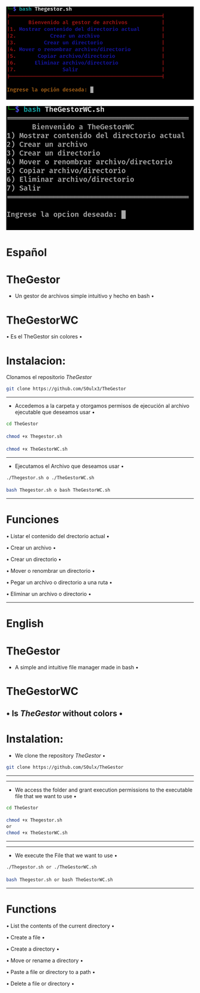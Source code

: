 ![TheGestor](https://github.com/S0ulx3/TheGestor/blob/main/TheGestor.png)

![TheGestorWC](https://github.com/S0ulx3/TheGestor/blob/main/TheGestorWC.png)

# Español
# TheGestor 

- Un gestor de archivos simple intuitivo y hecho en bash •

# TheGestorWC

• Es el TheGestor sin colores •

# Instalacion:

Clonamos el repositorio *TheGestor* 

```bash
git clone https://github.com/S0ulx3/TheGestor
```

--------------------------------------------------------------------------------------------------
- Accedemos a la carpeta y otorgamos permisos de ejecución al archivo ejecutable que deseamos usar •
```bash
cd TheGestor

chmod +x Thegestor.sh

chmod +x TheGestorWC.sh
```

---------------------------------------------
- Ejecutamos el Archivo que deseamos usar •
```bash
./Thegestor.sh o ./TheGestorWC.sh

bash Thegestor.sh o bash TheGestorWC.sh
```
---------------------------------------------

# Funciones

• Listar el contenido del drectorio actual •

• Crear un archivo •

• Crear un directorio •

• Mover o renombrar un directorio •

• Pegar un archivo o directorio a una ruta •

• Eliminar un archivo o directorio •

--------------------------------------------------------

# English
# TheGestor
- A simple and intuitive file manager made in bash •

# TheGestorWC

• Is *TheGestor* without colors •
---------------------------------------------
# Instalation:
- We clone the repository *TheGestor* •
```bash
git clone https://github.com/S0ulx/TheGestor
```
----------------------------------------------

--------------------------------------------------------------------------------------------------
- We access the folder and grant execution permissions to the executable file that we want to use •
```bash
cd TheGestor
  
chmod +x Thegestor.sh
or 
chmod +x TheGestorWC.sh
```
----------------------------------------------------------------------------------------------------

----------------------------------------------
- We execute the File that we want to use •
```bash
./Thegestor.sh or ./TheGestorWC.sh

bash Thegestor.sh or bash TheGestorWC.sh
```
----------------------------------------------

# Functions

• List the contents of the current directory •

• Create a file •

• Create a directory •

• Move or rename a directory •

• Paste a file or directory to a path •

• Delete a file or directory •


